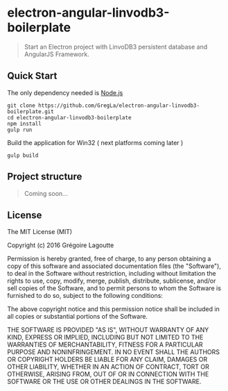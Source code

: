 #  electron-angular-linvodb3-boilerplate

> Start an Electron project with LinvoDB3 persistent database and AngularJS Framework.

## Quick Start

The only dependency needed is [Node.js](https://nodejs.org/en/download/)

```
git clone https://github.com/GregLa/electron-angular-linvodb3-boilerplate.git
cd electron-angular-linvodb3-boilerplate
npm install
gulp run
```

Build the application for Win32 ( next platforms coming later )
```
gulp build
```

## Project structure

> Coming soon...

## License
The MIT License (MIT)

Copyright (c) 2016 Grégoire Lagoutte

Permission is hereby granted, free of charge, to any person obtaining a copy
of this software and associated documentation files (the "Software"), to deal
in the Software without restriction, including without limitation the rights
to use, copy, modify, merge, publish, distribute, sublicense, and/or sell
copies of the Software, and to permit persons to whom the Software is
furnished to do so, subject to the following conditions:

The above copyright notice and this permission notice shall be included in all
copies or substantial portions of the Software.

THE SOFTWARE IS PROVIDED "AS IS", WITHOUT WARRANTY OF ANY KIND, EXPRESS OR
IMPLIED, INCLUDING BUT NOT LIMITED TO THE WARRANTIES OF MERCHANTABILITY,
FITNESS FOR A PARTICULAR PURPOSE AND NONINFRINGEMENT. IN NO EVENT SHALL THE
AUTHORS OR COPYRIGHT HOLDERS BE LIABLE FOR ANY CLAIM, DAMAGES OR OTHER
LIABILITY, WHETHER IN AN ACTION OF CONTRACT, TORT OR OTHERWISE, ARISING FROM,
OUT OF OR IN CONNECTION WITH THE SOFTWARE OR THE USE OR OTHER DEALINGS IN THE
SOFTWARE.